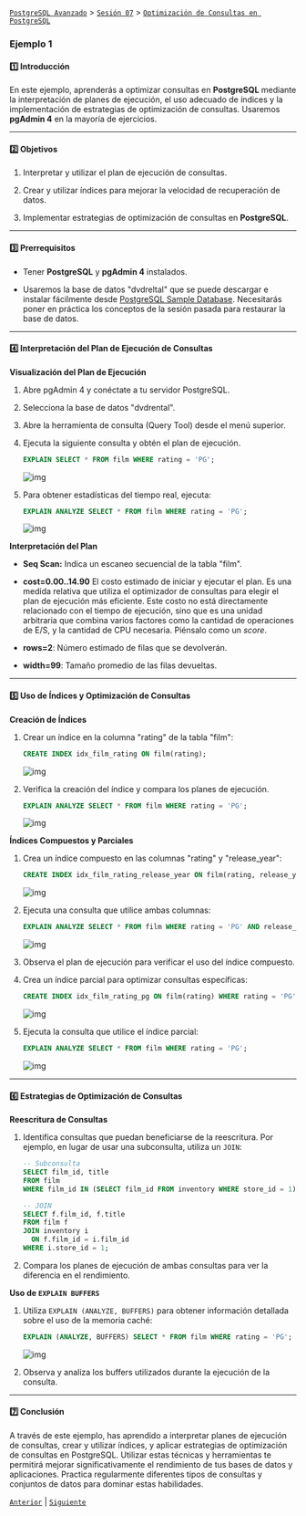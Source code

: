 [`PostgreSQL Avanzado`](../../../README.md) > [`Sesión 07`](../../README.md) > [`Optimización de Consultas en PostgreSQL`](../README.md)

### Ejemplo 1

#### 1️⃣ Introducción

En este ejemplo, aprenderás a optimizar consultas en **PostgreSQL** mediante la interpretación de planes de ejecución, el uso adecuado de índices y la implementación de estrategias de optimización de consultas. Usaremos **pgAdmin 4** en la mayoría de ejercicios.

---

#### 2️⃣ Objetivos

1. Interpretar y utilizar el plan de ejecución de consultas.

2. Crear y utilizar índices para mejorar la velocidad de recuperación de datos.

3. Implementar estrategias de optimización de consultas en **PostgreSQL**.

---

#### 3️⃣ Prerrequisitos

- Tener **PostgreSQL** y **pgAdmin 4** instalados.

- Usaremos la base de datos "dvdreltal" que se puede descargar e instalar fácilmente desde [PostgreSQL Sample Database](https://www.postgresqltutorial.com/wp-content/uploads/2019/05/dvdrental.zip). Necesitarás poner en práctica los conceptos de la sesión pasada para restaurar la base de datos.

---

#### 4️⃣ Interpretación del Plan de Ejecución de Consultas

**Visualización del Plan de Ejecución**

1. Abre pgAdmin 4 y conéctate a tu servidor PostgreSQL.

2. Selecciona la base de datos "dvdrental".

3. Abre la herramienta de consulta (Query Tool) desde el menú superior.

4. Ejecuta la siguiente consulta y obtén el plan de ejecución.

   ```sql
   EXPLAIN SELECT * FROM film WHERE rating = 'PG';
   ```

   ![img](../../imagenes/img02.png)

5. Para obtener estadísticas del tiempo real, ejecuta:

   ```sql
   EXPLAIN ANALYZE SELECT * FROM film WHERE rating = 'PG';
   ```

   ![img](../../imagenes/img03.png)

**Interpretación del Plan**

- **Seq Scan:** Indica un escaneo secuencial de la tabla "film".

- **cost=0.00..14.90** El costo estimado de iniciar y ejecutar el plan. Es una medida relativa que utiliza el optimizador de consultas para elegir el plan de ejecución más eficiente. Este costo no está directamente relacionado con el tiempo de ejecución, sino que es una unidad arbitraria que combina varios factores como la cantidad de operaciones de E/S, y la cantidad de CPU necesaria. Piénsalo como un *score*.

- **rows=2**: Número estimado de filas que se devolverán.

- **width=99**: Tamaño promedio de las filas devueltas. 

--- 

#### 5️⃣ Uso de Índices y Optimización de Consultas

**Creación de Índices**

1. Crear un índice en la columna "rating" de la tabla "film":

   ```sql
   CREATE INDEX idx_film_rating ON film(rating);
   ```

   ![img](../../imagenes/img04.png)

2. Verifica la creación del índice y compara los planes de ejecución.

   ```sql
   EXPLAIN ANALYZE SELECT * FROM film WHERE rating = 'PG';
   ```

   ![img](../../imagenes/img05.png)

**Índices Compuestos y Parciales**

1. Crea un índice compuesto en las columnas "rating" y "release_year":

   ```sql
   CREATE INDEX idx_film_rating_release_year ON film(rating, release_year);
   ```

   ![img](../../imagenes/img06.png)

2. Ejecuta una consulta que utilice ambas columnas:

   ```sql
   EXPLAIN ANALYZE SELECT * FROM film WHERE rating = 'PG' AND release_year = 2006;
   ```

   ![img](../../imagenes/img07.png)

3. Observa el plan de ejecución para verificar el uso del índice compuesto.

4. Crea un índice parcial para optimizar consultas específicas:

   ```sql
   CREATE INDEX idx_film_rating_pg ON film(rating) WHERE rating = 'PG';
   ```

   ![img](../../imagenes/img08.png)

5. Ejecuta la consulta que utilice el índice parcial:

   ```sql
   EXPLAIN ANALYZE SELECT * FROM film WHERE rating = 'PG';
   ```

   ![img](../../imagenes/img09.png)

---

#### 6️⃣ Estrategias de Optimización de Consultas

**Reescritura de Consultas**

1. Identifica consultas que puedan beneficiarse de la reescritura. Por ejemplo, en lugar de usar una subconsulta, utiliza un `JOIN`:

   ```sql
   -- Subconsulta
   SELECT film_id, title 
   FROM film 
   WHERE film_id IN (SELECT film_id FROM inventory WHERE store_id = 1);

   -- JOIN
   SELECT f.film_id, f.title 
   FROM film f 
   JOIN inventory i 
     ON f.film_id = i.film_id 
   WHERE i.store_id = 1;
   ```

2. Compara los planes de ejecución de ambas consultas para ver la diferencia en el rendimiento.

**Uso de `EXPLAIN BUFFERS`**

1. Utiliza `EXPLAIN (ANALYZE, BUFFERS)` para obtener información detallada sobre el uso de la memoria caché:

   ```sql
   EXPLAIN (ANALYZE, BUFFERS) SELECT * FROM film WHERE rating = 'PG';
   ```

   ![img](../../imagenes/img10.png)

2. Observa y analiza los buffers utilizados durante la ejecución de la consulta.

---

#### 7️⃣ Conclusión

A través de este ejemplo, has aprendido a interpretar planes de ejecución de consultas, crear y utilizar índices, y aplicar estrategias de optimización de consultas en PostgreSQL. Utilizar estas técnicas y herramientas te permitirá mejorar significativamente el rendimiento de tus bases de datos y aplicaciones. Practica regularmente diferentes tipos de consultas y conjuntos de datos para dominar estas habilidades.

[`Anterior`](../README.md) | [`Siguiente`](../../tema02/README.md)
